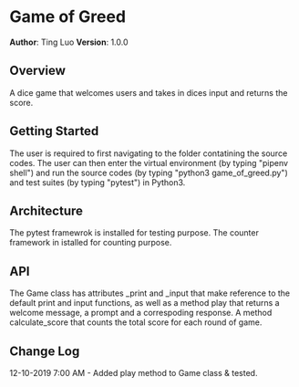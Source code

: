 # Game of Greed

**Author**: Ting Luo
**Version**: 1.0.0 

## Overview
A dice game that welcomes users and takes in dices input and returns the score.

## Getting Started
The user is required to first navigating to the folder contatining the source codes. The user can then enter the virtual environment (by typing "pipenv shell") and run the source codes (by typing "python3 game_of_greed.py") and test suites (by typing "pytest") in Python3.


## Architecture
The pytest framewrok is installed for testing purpose. The counter framework in istalled for counting purpose.


## API
The Game class has attributes _print and _input that make reference to the default print and input functions, as well as a method play that returns a welcome message, a prompt and a correspoding response. A method calculate_score that counts the total score for each round of game.

## Change Log
12-10-2019 7:00 AM - Added play method to Game class & tested.
